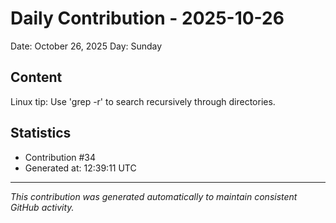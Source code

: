 # Daily Contribution - 2025-10-26

Date: October 26, 2025
Day: Sunday

## Content

Linux tip: Use 'grep -r' to search recursively through directories.

## Statistics

- Contribution #34
- Generated at: 12:39:11 UTC

---
*This contribution was generated automatically to maintain consistent GitHub activity.*
